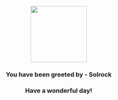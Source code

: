 <p align="center">
    <img src="https://raw.githubusercontent.com/PokeAPI/sprites/master/sprites/pokemon/338.png" width="150" height="150">
</p>
<h3 align="center">You have been greeted by - <b>Solrock</b></h3>
<h3 align="center">Have a wonderful day!</h3>
